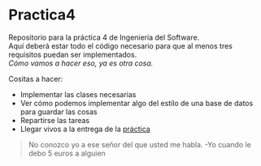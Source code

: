 # Practica4
Repositorio para la práctica 4 de Ingeniería del Software.  
Aquí deberá estar todo el código necesario para que al menos tres requisitos puedan ser implementados.  
*Cómo vamos a hacer eso, ya es otra cosa.*

Cositas a hacer:
* Implementar las clases necesarias
* Ver cómo podemos implementar algo del estilo de una base de datos para guardar las cosas
* Repartirse las tareas
* Llegar vivos a la entrega de la [práctica](URL "https://www.youtube.com/watch?v=dQw4w9WgXcQ")

> No conozco yo a ese señor del que usted me habla. -Yo cuando le debo 5 euros a alguien
